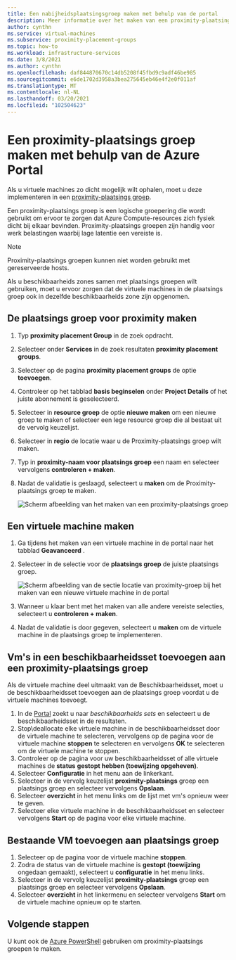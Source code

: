 ```yaml
---
title: Een nabijheidsplaatsingsgroep maken met behulp van de portal
description: Meer informatie over het maken van een proximity-plaatsings groep met behulp van de Azure Portal.
author: cynthn
ms.service: virtual-machines
ms.subservice: proximity-placement-groups
ms.topic: how-to
ms.workload: infrastructure-services
ms.date: 3/8/2021
ms.author: cynthn
ms.openlocfilehash: daf844870670c14db5208f45fbd9c9adf46be985
ms.sourcegitcommit: e6de1702d3958a3bea275645eb46e4f2e0f011af
ms.translationtype: MT
ms.contentlocale: nl-NL
ms.lasthandoff: 03/20/2021
ms.locfileid: "102504623"
---
```

# <a name="create-a-proximity-placement-group-using-the-azure-portal"></a>Een proximity-plaatsings groep maken met behulp van de Azure Portal

Als u virtuele machines zo dicht mogelijk wilt ophalen, moet u deze implementeren in een [proximity-plaatsings groep](../co-location.md#proximity-placement-groups).

Een proximity-plaatsings groep is een logische groepering die wordt gebruikt om ervoor te zorgen dat Azure Compute-resources zich fysiek dicht bij elkaar bevinden. Proximity-plaatsings groepen zijn handig voor werk belastingen waarbij lage latentie een vereiste is.

> [!NOTE]
> Proximity-plaatsings groepen kunnen niet worden gebruikt met gereserveerde hosts.
>
> Als u beschikbaarheids zones samen met plaatsings groepen wilt gebruiken, moet u ervoor zorgen dat de virtuele machines in de plaatsings groep ook in dezelfde beschikbaarheids zone zijn opgenomen.
>

## <a name="create-the-proximity-placement-group"></a>De plaatsings groep voor proximity maken

1. Typ **proximity placement Group** in de zoek opdracht.
1. Selecteer onder **Services** in de zoek resultaten **proximity placement groups**.
1. Selecteer op de pagina **proximity placement groups** de optie **toevoegen**.
1. Controleer op het tabblad **basis beginselen** onder **Project Details** of het juiste abonnement is geselecteerd.
1. Selecteer in **resource groep** de optie **nieuwe maken** om een nieuwe groep te maken of selecteer een lege resource groep die al bestaat uit de vervolg keuzelijst. 
1. Selecteer in **regio** de locatie waar u de Proximity-plaatsings groep wilt maken.
1. Typ in **proximity-naam voor plaatsings groep** een naam en selecteer vervolgens **controleren + maken**.
1. Nadat de validatie is geslaagd, selecteert u **maken** om de Proximity-plaatsings groep te maken.

    ![Scherm afbeelding van het maken van een proximity-plaatsings groep](./media/ppg/ppg.png)


## <a name="create-a-vm"></a>Een virtuele machine maken

1. Ga tijdens het maken van een virtuele machine in de portal naar het tabblad **Geavanceerd** . 
1. Selecteer in de selectie voor de **plaatsings groep** de juiste plaatsings groep. 

    ![Scherm afbeelding van de sectie locatie van proximity-groep bij het maken van een nieuwe virtuele machine in de portal](./media/ppg/vm-ppg.png)

1. Wanneer u klaar bent met het maken van alle andere vereiste selecties, selecteert u **controleren + maken**.
1. Nadat de validatie is door gegeven, selecteert u **maken** om de virtuele machine in de plaatsings groep te implementeren.


## <a name="add-vms-in-an-availability-set-to-a-proximity-placement-group"></a>Vm's in een beschikbaarheidsset toevoegen aan een proximity-plaatsings groep

Als de virtuele machine deel uitmaakt van de Beschikbaarheidsset, moet u de beschikbaarheidsset toevoegen aan de plaatsings groep voordat u de virtuele machines toevoegt.

1. In de [Portal](https://portal.azure.com) zoekt u naar *beschikbaarheids sets* en selecteert u de beschikbaarheidsset in de resultaten.
1. Stop\deallocate elke virtuele machine in de beschikbaarheidsset door de virtuele machine te selecteren, vervolgens op de pagina voor de virtuele machine **stoppen** te selecteren en vervolgens **OK** te selecteren om de virtuele machine te stoppen.
1. Controleer op de pagina voor uw beschikbaarheidsset of alle virtuele machines de **status** **gestopt hebben (toewijzing opgeheven)**.
1. Selecteer **Configuratie** in het menu aan de linkerkant.
1. Selecteer in de vervolg keuzelijst **proximity-plaatsings** groep een plaatsings groep en selecteer vervolgens **Opslaan**.
1. Selecteer **overzicht** in het menu links om de lijst met vm's opnieuw weer te geven. 
1. Selecteer elke virtuele machine in de beschikbaarheidsset en selecteer vervolgens **Start** op de pagina voor elke virtuele machine. 


## <a name="add-existing-vm-to-placement-group"></a>Bestaande VM toevoegen aan plaatsings groep 


1. Selecteer op de pagina voor de virtuele machine **stoppen**.
1. Zodra de status van de virtuele machine is **gestopt (toewijzing** ongedaan gemaakt), selecteert u **configuratie** in het menu links.
1. Selecteer in de vervolg keuzelijst **proximity-plaatsings** groep een plaatsings groep en selecteer vervolgens **Opslaan**.
1. Selecteer **overzicht** in het linkermenu en selecteer vervolgens **Start** om de virtuele machine opnieuw op te starten.

 

## <a name="next-steps"></a>Volgende stappen

U kunt ook de [Azure PowerShell](proximity-placement-groups.md) gebruiken om proximity-plaatsings groepen te maken.